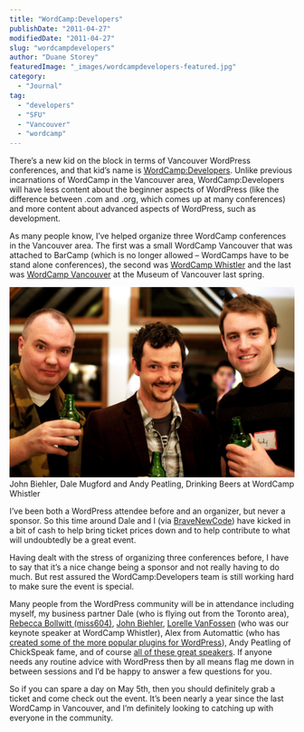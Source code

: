 ```yaml
---
title: "WordCamp:Developers"
publishDate: "2011-04-27"
modifiedDate: "2011-04-27"
slug: "wordcampdevelopers"
author: "Duane Storey"
featuredImage: "_images/wordcampdevelopers-featured.jpg"
category:
  - "Journal"
tag:
  - "developers"
  - "SFU"
  - "Vancouver"
  - "wordcamp"
---
```


There’s a new kid on the block in terms of Vancouver WordPress conferences, and that kid’s name is [WordCamp:Developers](http://wordcampdevelopers.com). Unlike previous incarnations of WordCamp in the Vancouver area, WordCamp:Developers will have less content about the beginner aspects of WordPress (like the difference between .com and .org, which comes up at many conferences) and more content about advanced aspects of WordPress, such as development.

As many people know, I’ve helped organize three WordCamp conferences in the Vancouver area. The first was a small WordCamp Vancouver that was attached to BarCamp (which is no longer allowed – WordCamps have to be stand alone conferences), the second was [WordCamp Whistler](http://www.wordcampwhistler.com) and the last was [WordCamp Vancouver](http://www.wordcampvancouver.com) at the Museum of Vancouver last spring.

[![](_images/wordcampdevelopers-1.jpg "3246726840_c977071a0f_b")](_images/wordcampdevelopers-1.jpg)John Biehler, Dale Mugford and Andy Peatling, Drinking Beers at WordCamp Whistler



I’ve been both a WordPress attendee before and an organizer, but never a sponsor. So this time around Dale and I (via [BraveNewCode](http://www.bravenewcode.com)) have kicked in a bit of cash to help bring ticket prices down and to help contribute to what will undoubtedly be a great event.

Having dealt with the stress of organizing three conferences before, I have to say that it’s a nice change being a sponsor and not really having to do much. But rest assured the WordCamp:Developers team is still working hard to make sure the event is special.

Many people from the WordPress community will be in attendance including myself, my business partner Dale (who is flying out from the Toronto area), [Rebecca Bollwitt (miss604)](http://www.miss604.com), [John Biehler](http://johnbiehler.com), [Lorelle VanFossen](http://lorelle.wordpress.com/) (who was our keynote speaker at WordCamp Whistler), Alex from Automattic (who has [created some of the more popular plugins for WordPress](http://www.viper007bond.com/)), Andy Peatling of ChickSpeak fame, and of course [all of these great speakers](http://wordcampdevelopers.com/speakers/). If anyone needs any routine advice with WordPress then by all means flag me down in between sessions and I’d be happy to answer a few questions for you.

So if you can spare a day on May 5th, then you should definitely grab a ticket and come check out the event. It’s been nearly a year since the last WordCamp in Vancouver, and I’m definitely looking to catching up with everyone in the community.